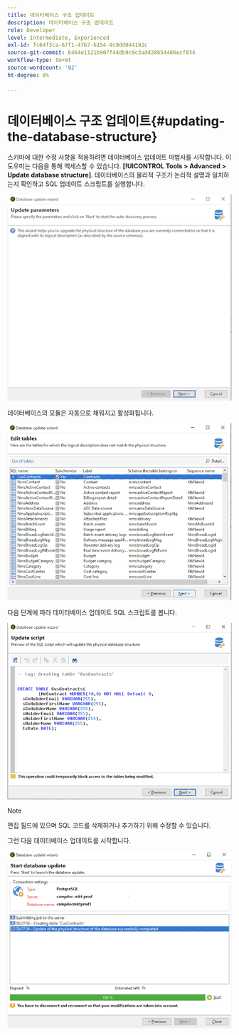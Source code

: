 ```yaml
---
title: 데이터베이스 구조 업데이트
description: 데이터베이스 구조 업데이트
role: Developer
level: Intermediate, Experienced
exl-id: fc64f3ca-67f1-47b7-b154-9c9dd044192c
source-git-commit: 6464e1121b907f44db9c0c3add28b54486ecf834
workflow-type: tm+mt
source-wordcount: '92'
ht-degree: 0%

---
```


# 데이터베이스 구조 업데이트{#updating-the-database-structure}

스키마에 대한 수정 사항을 적용하려면 데이터베이스 업데이트 마법사를 시작합니다. 이 도우미는 다음을 통해 액세스할 수 있습니다. **[!UICONTROL Tools > Advanced > Update database structure]**. 데이터베이스의 물리적 구조가 논리적 설명과 일치하는지 확인하고 SQL 업데이트 스크립트를 실행합니다.

![](assets/schema_update.png)

데이터베이스의 모듈은 자동으로 채워지고 활성화됩니다.

![](assets/schema_update_select2.png)

다음 단계에 따라 데이터베이스 업데이트 SQL 스크립트를 봅니다.

![](assets/schema_update2.png)

>[!NOTE]
>
>편집 필드에 있으며 SQL 코드를 삭제하거나 추가하기 위해 수정할 수 있습니다.

그런 다음 데이터베이스 업데이트를 시작합니다.

![](assets/schema_update3.png)
